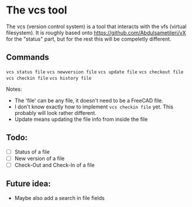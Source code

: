 # The vcs tool

The vcs (version control system) is a tool that interacts with the vfs (virtual filesystem). It is roughly based onto https://github.com/Abdulsametileri/vX for the "status" part, but for the rest this will be compeletly different.

## Commands

`vcs status file`
`vcs newversion file`
`vcs update file`
`vcs checkout file`
`vcs checkin file`
`vcs history file`

Notes:
- The 'file' can be any file, it doesn't need to be a FreeCAD file.
- I don't know exactly how to implement `vcs checkin file` yet. This probably will look rather different.
- Update means updating the file info from inside the file

## Todo:

- [ ] Status of a file
- [ ] New version of a file
- [ ] Check-Out and Check-In of a file

## Future idea:

- Maybe also add a search in file fields